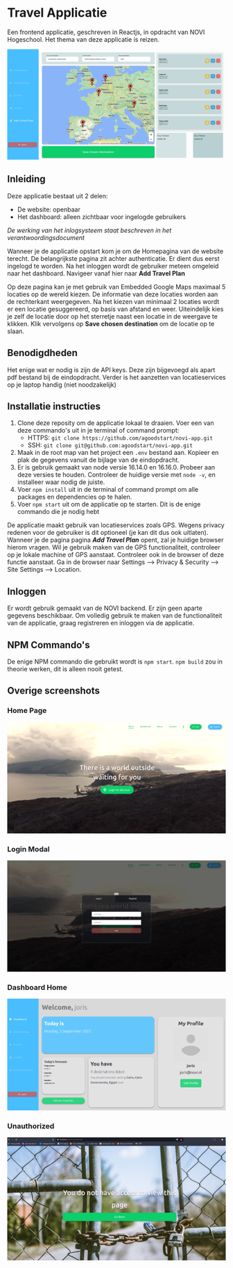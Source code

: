 # Travel Applicatie
Een frontend applicatie, geschreven in Reactjs, in opdracht van NOVI Hogeschool. Het thema van deze applicatie is reizen.

![Important page](https://raw.githubusercontent.com/agoodstart/novi-app/master/screenshots/important.png)
## Inleiding
Deze applicatie bestaat uit 2 delen:
* De website: openbaar
* Het dashboard: alleen zichtbaar voor ingelogde gebruikers 

*De werking van het inlogsysteem staat beschreven in het verantwoordingsdocument*

Wanneer je de applicatie opstart kom je om de Homepagina van de website terecht. De belangrijkste pagina zit achter authenticatie. Er dient dus eerst ingelogd te worden. Na het inloggen wordt de gebruiker meteen omgeleid naar het dashboard. Navigeer vanaf hier naar **Add Travel Plan**

Op deze pagina kan je met gebruik van Embedded Google Maps maximaal 5 locaties op de wereld kiezen. De informatie van deze locaties worden aan de rechterkant weergegeven. Na het kiezen van minimaal 2 locaties wordt er een locatie gesuggereerd, op basis van afstand en weer. Uiteindelijk kies je zelf de locatie door op het sterretje naast een locatie in de weergave te klikken. Klik vervolgens op **Save chosen destination** om de locatie op te slaan.

## Benodigdheden
Het enige wat er nodig is zijn de API keys. Deze zijn bijgevoegd als apart pdf bestand bij de eindopdracht.
Verder is het aanzetten van locatieservices op je laptop handig (niet noodzakelijk)

## Installatie instructies
1. Clone deze reposity om de applicatie lokaal te draaien. Voer een van deze commando's uit in je terminal of command prompt:
    - HTTPS: `git clone https://github.com/agoodstart/novi-app.git`
    - SSH: `git clone git@github.com:agoodstart/novi-app.git`
2. Maak in de root map van het project een `.env` bestand aan. Kopieer en plak de gegevens vanuit de bijlage van de eindopdracht.
3. Er is gebruik gemaakt van node versie 16.14.0 en 16.16.0. Probeer aan deze versies te houden. Controleer de huidige versie met `node -v`, en installeer waar nodig de juiste.
4. Voer `npm install` uit in de terminal of command prompt om alle packages en dependencies op te halen.
5. Voer `npm start` uit om de applicatie op te starten. Dit is de enige commando die je nodig hebt

De applicatie maakt gebruik van locatieservices zoals GPS. Wegens privacy redenen voor de gebruiker is dit optioneel (je kan dit dus ook uitlaten). Wanneer je de pagina pagina ***Add Travel Plan*** opent, zal je huidige browser hierom vragen. Wil je gebruik maken van de GPS functionaliteit, controleer op je lokale machine of GPS aanstaat. Controleer ook in de browser of deze functie aanstaat. Ga in de browser naar Settings --> Privacy & Security --> Site Settings --> Location.

## Inloggen
Er wordt gebruik gemaakt van de NOVI backend. Er zijn geen aparte gegevens beschikbaar. Om volledig gebruik te maken van de functionaliteit van de applicatie, graag registreren en inloggen via de applicatie.

## NPM Commando's
De enige NPM commando die gebruikt wordt is `npm start`. `npm build` zou in theorie werken, dit is alleen nooit getest.

## Overige screenshots

### Home Page
![Home Page](https://raw.githubusercontent.com/agoodstart/novi-app/master/screenshots/homepage.png)

### Login Modal
![Login Modal](https://raw.githubusercontent.com/agoodstart/novi-app/master/screenshots/loginmodal.png)

### Dashboard Home
![Dashboard Home](https://raw.githubusercontent.com/agoodstart/novi-app/master/screenshots/dashboardhome.png)

### Unauthorized
![Unauthorized Page](https://raw.githubusercontent.com/agoodstart/novi-app/master/screenshots/unauthorized.png)
